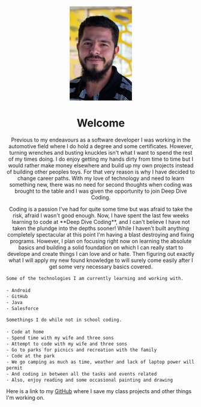 <h3 align="center">
  <img src="images/Java4_.png">
</h3> 
<h1 align="center"> Welcome </h1>

<p align="center">Previous to my endeavours as a software developer I was working in the automotive field where I do hold a degree and some certificates.
However, turning wrenches and busting knuckles isn't what I want to spend the rest of my times doing. I do enjoy getting my hands dirty from time to time but I would rather make money elsewhere and build up my own projects instead of building other peoples toys. For that very reason is why I have decided to change career paths. With my love of technology and need to learn something new, there was no need for second thoughts when coding was brought to the table and I was given the opportunity to join Deep Dive Coding. </p>

<p align="center">Coding is a passion I've had for quite some time but was afraid to take the risk, afraid I wasn't good enough. Now, I have spent the last few weeks learning to code at **Deep Dive Coding**, and I can't believe I have not taken the plundge into the depths sooner! While I haven't built anything completely spectacular at this point I'm having a blast destroying and fixing programs. However, I plan on focusing right now on learning the absolute basics and building a solid foundation on which I can really start to develope and create things I can love and or hate. Then figuring out exactly what I will apply my new found knowledge to will surely come easily after I get some very necessary basics covered. </p>

```
Some of the technologies I am currently learning and working with.

- Android
- GitHub
- Java
- Salesforce
```

```
Somethings I do while not in school coding.

- Code at home
- Spend time with my wife and three sons
- Attempt to code with my wife and three sons 
- Go to parks for picnics and recreation with the family
- Code at the park
- We go camping as much as time, weather and lack of laptop power will permit
- And coding in between all the tasks and events related  
- Also, enjoy reading and some occasional painting and drawing

```


Here is a link to my [GitHub](https://github.com/adulgr) where I save my class projects and other things I'm working on. 

